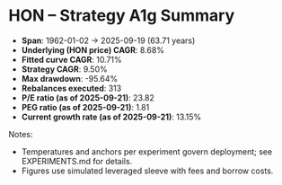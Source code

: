 # HON – Strategy A1g Summary

- **Span**: 1962-01-02 → 2025-09-19 (63.71 years)
- **Underlying (HON price) CAGR**: 8.68%
- **Fitted curve CAGR**: 10.71%
- **Strategy CAGR**: 9.50%
- **Max drawdown**: -95.64%
- **Rebalances executed**: 313
- **P/E ratio (as of 2025-09-21)**: 23.82
- **PEG ratio (as of 2025-09-21)**: 1.81
- **Current growth rate (as of 2025-09-21)**: 13.15%

Notes:

- Temperatures and anchors per experiment govern deployment; see EXPERIMENTS.md for details.
- Figures use simulated leveraged sleeve with fees and borrow costs.
